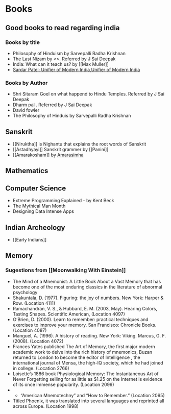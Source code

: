 # Books

## Good books to read regarding india

### Books by title

- Philosophy of Hinduism by Sarvepalli Radha Krishnan
- The Last Nizam by \<>. Referred by J Sai Deepak
- India: What can it teach us? by [[Max Muller]]
- [Sardar Patel: Unifier of Modern India,Unifier of Modern India](https://www.amazon.com/Sardar-Patel-Unifier-Modern-India-ebook/dp/B07D5XLHL3)

### Books by Author

- Shri Sitaram Goel on what happend to Hindu Temples. Referred by J Sai Deepak
- Dharm pal . Referred by J Sai Deepak
- David fowler
- The Philosophy of Hinduis by Sarvepalli Radha Krishnan

## Sanskrit

- [[Niruktha]] is Nighantu that explains the root words of Sanskrit
- [[Astadhyayi]] Sanskrit grammer by [[Panini]]
- [[Amarakosham]] by [Amarasimha](https://en.wikipedia.org/wiki/Amarasimha)

## Mathematics

## Computer Science

- Extreme Programming Explained - by Kent Beck
- The Mythical Man Month
- Designing Data Intense Apps

## Indian Archeology

- [[Early Indians]]

## Memory

### Sugestions from [[Moonwalking With Einstein]]

- The Mind of a Mnemonist: A Little Book About a Vast Memory that has become one of the most enduring classics in the literature of abnormal psychology
- Shakuntala, D. (1977). Figuring: the joy of numbers. New York: Harper & Row. (Location 4111)
- Ramachandran, V. S., & Hubbard, E. M. (2003, May). Hearing Colors, Tasting Shapes. Scientific American, (Location 4097)
- O’Brien, D. (2000). Learn to remember: practical techniques and exercises to improve your memory. San Francisco: Chronicle Books. (Location 4087)
- Manguel, A. (1996). A history of reading. New York: Viking. Marcus, G. F. (2008). (Location 4072)
- Frances Yates published The Art of Memory, the first major modern academic work to delve into the rich history of mnemonics, Buzan returned to London to become the editor of Intelligence , the international journal of Mensa, the high-IQ society, which he had joined in college. (Location 2766)
- Loisette’s 1886 book Physiological Memory: The Instantaneous Art of Never Forgetting selling for as little as $1.25 on the Internet is evidence of its once immense popularity. (Location 2099)
- - “American Mnemotechny” and “How to Remember.” (Location 2095)
- Titled Phoenix, it was translated into several languages and reprinted all across Europe. (Location 1998)
